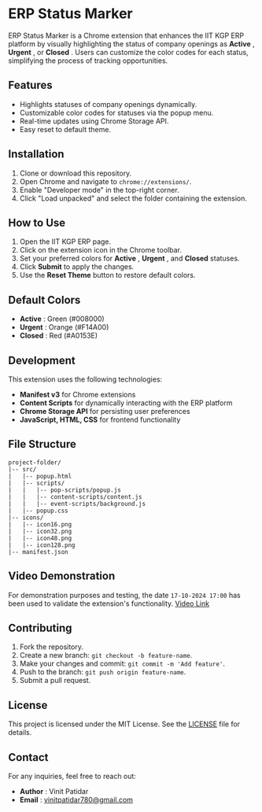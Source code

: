 # ERP Status Marker

ERP Status Marker is a Chrome extension that enhances the IIT KGP ERP platform by visually highlighting the status of company openings as **Active** , **Urgent** , or **Closed** . Users can customize the color codes for each status, simplifying the process of tracking opportunities.

## Features

- Highlights statuses of company openings dynamically.
- Customizable color codes for statuses via the popup menu.
- Real-time updates using Chrome Storage API.
- Easy reset to default theme.

## Installation

1. Clone or download this repository.
2. Open Chrome and navigate to `chrome://extensions/`.
3. Enable "Developer mode" in the top-right corner.
4. Click "Load unpacked" and select the folder containing the extension.

## How to Use

1. Open the IIT KGP ERP page.
2. Click on the extension icon in the Chrome toolbar.
3. Set your preferred colors for **Active** , **Urgent** , and **Closed** statuses.
4. Click **Submit** to apply the changes.
5. Use the **Reset Theme** button to restore default colors.

## Default Colors

- **Active** : Green (#008000)
- **Urgent** : Orange (#F14A00)
- **Closed** : Red (#A0153E)

## Development

This extension uses the following technologies:

- **Manifest v3** for Chrome extensions
- **Content Scripts** for dynamically interacting with the ERP platform
- **Chrome Storage API** for persisting user preferences
- **JavaScript, HTML, CSS** for frontend functionality

## File Structure

```
project-folder/
|-- src/
|   |-- popup.html
|   |-- scripts/
|   |   |-- pop-scripts/popup.js
|   |   |-- content-scripts/content.js
|   |   |-- event-scripts/background.js
|   |-- popup.css
|-- icons/
|   |-- icon16.png
|   |-- icon32.png
|   |-- icon48.png
|   |-- icon128.png
|-- manifest.json
```

## Video Demonstration
For demonstration purposes and testing, the date `17-10-2024 17:00` has been used to validate the extension's functionality.
[Video Link](https://github.com/user-attachments/assets/251fd2bb-5a6a-449b-972e-a1e69fa7c9c2)

## Contributing

1. Fork the repository.
2. Create a new branch: `git checkout -b feature-name`.
3. Make your changes and commit: `git commit -m 'Add feature'`.
4. Push to the branch: `git push origin feature-name`.
5. Submit a pull request.

## License

This project is licensed under the MIT License. See the [LICENSE](https://github.com/vinit-patidar-03/status-marker/blob/master/LICENSE) file for details.

## Contact

For any inquiries, feel free to reach out:

- **Author** : Vinit Patidar
- **Email** : [vinitpatidar780@gmail.com](mailto:vinitpatidar780@gmail.com)

